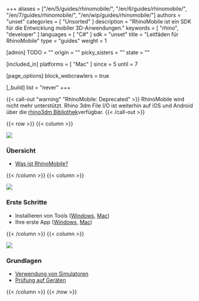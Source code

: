﻿+++
aliases = ["/en/5/guides/rhinomobile/", "/en/6/guides/rhinomobile/", "/en/7/guides/rhinomobile/", "/en/wip/guides/rhinomobile/"]
authors = "unset"
categories = [ "Unsorted" ]
description = "RhinoMobile ist ein SDK für die Entwicklung mobiler 3D-Anwendungen."
keywords = [ "rhino", "developer" ]
languages = [ "C#" ]
sdk = "unset"
title = "Leitfäden für RhinoMobile"
type = "guides"
weight = 1

[admin]
TODO = ""
origin = ""
picky_sisters = ""
state = ""

[included_in]
platforms = [ "Mac" ]
since = 5
until = 7

[page_options]
block_webcrawlers = true

[_build]
list = "never"
+++

{{< call-out "warning" "RhinoMobile: Deprecated" >}}
RhinoMobile wird nicht mehr unterstützt. Rhino 3dm File I/O ist weiterhin auf iOS und Android über die [rhino3dm Bibliothek](https://github.com/mcneel/rhino3dm)verfügbar.
{{< /call-out >}}

{{< row >}}
{{< column >}}

<!--das .snagit-Projekt für dieses Bild ist neben dem Bild zu finden -->
[<img src="/images/rhinomobile-guides-col1.png">](/guides/rhinomobile/what-is-rhinomobile/)

### Übersicht

- [Was ist RhinoMobile?](/guides/rhinomobile/what-is-rhinomobile/)

{{< /column >}}
{{< column >}}

<!--das .snagit-Projekt für dieses Bild ist neben dem Bild zu finden -->
[<img src="/images/rhinomobile-guides-col2.png">](/guides/rhinomobile/installing-tools-windows/)

### Erste Schritte

- Installieren von Tools ([Windows](/guides/rhinomobile/installing-tools-windows/), [Mac](/guides/rhinomobile/installing-tools-mac/))
- Ihre erste App ([Windows](/guides/rhinomobile/your-first-app-windows/), [Mac](/guides/rhinomobile/your-first-app-mac/))

{{< /column >}}
{{< column >}}

<!--das .snagit-Projekt für dieses Bild ist neben dem Bild zu finden -->
[<img src="/images/rhinomobile-guides-col3.png">](/guides/rhinomobile/using-simulators/)

### Grundlagen

- [Verwendung von Simulatoren](/guides/rhinomobile/using-simulators/)
- [Prüfung auf Geräten](/guides/rhinomobile/testing-on-devices/)

{{< /column >}}
{{< /row >}}
